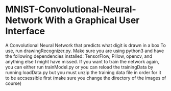 # MNIST-Convolutional-Neural-Network With a Graphical User Interface
A Convolutional Neural Network that predicts what digit is drawn in a box
To use, run drawingRecognizer.py. Make sure you are using python3 and have the following dependencies installed:
TensorFlow, Pillow, opencv, and anything else I might have missed. If you want to train the network again, you can either run trainModel.py or you can reload the trainingData by running loadData.py but you must unzip the training data file in order for it to be accsessible first (make sure you change the directory of the images of course)
